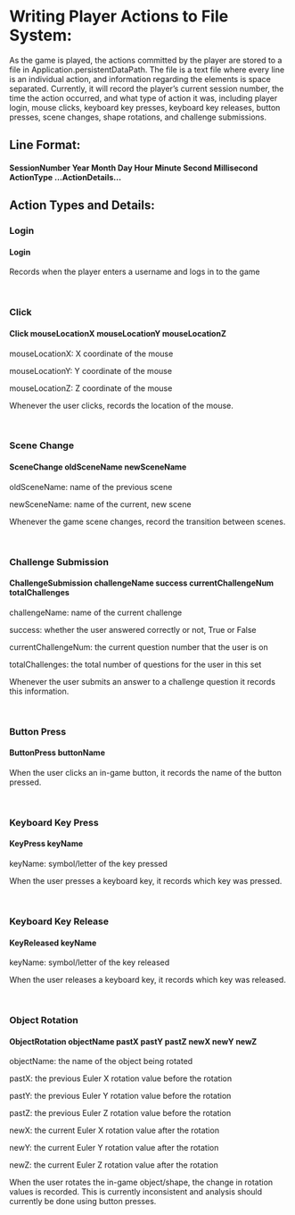 # Writing Player Actions to File System:
 
 As the game is played, the actions committed by the player are stored to a file in Application.persistentDataPath. The file is a text file where every line is an individual action, and information regarding the elements is space separated. Currently, it will record the player’s current session number, the time the action occurred, and what type of action it was, including player login, mouse clicks, keyboard key presses, keyboard key releases, button presses, scene changes, shape rotations, and challenge submissions.

## Line Format:

#### SessionNumber Year Month Day Hour Minute Second Millisecond ActionType …ActionDetails… 

## Action Types and Details:


### Login

#### Login

Records when the player enters a username and logs in to the game

&nbsp;

### Click

#### Click mouseLocationX mouseLocationY mouseLocationZ
   
mouseLocationX: X coordinate of the mouse 

mouseLocationY: Y coordinate of the mouse

mouseLocationZ: Z coordinate of the mouse

Whenever the user clicks, records the location of the mouse.

&nbsp;

### Scene Change

#### SceneChange oldSceneName newSceneName

oldSceneName: name of the previous scene 

newSceneName: name of the current, new scene

Whenever the game scene changes, record the transition between scenes.

&nbsp;

### Challenge Submission

#### ChallengeSubmission challengeName success currentChallengeNum totalChallenges

challengeName: name of the current challenge

success: whether the user answered correctly or not, True or False 

currentChallengeNum: the current question number that the user is on 

totalChallenges: the total number of questions for the user in this set

Whenever the user submits an answer to a challenge question it records this information. 

&nbsp;

### Button Press

#### ButtonPress buttonName

When the user clicks an in-game button, it records the name of the button pressed.

&nbsp;

### Keyboard Key Press

#### KeyPress keyName

keyName: symbol/letter of the key pressed

When the user presses a keyboard key, it records which key was pressed. 

&nbsp;

### Keyboard Key Release

#### KeyReleased keyName

keyName: symbol/letter of the key released

When the user releases a keyboard key, it records which key was released.

&nbsp;

### Object Rotation

#### ObjectRotation objectName pastX pastY pastZ newX newY newZ

objectName: the name of the object being rotated

pastX: the previous Euler X rotation value before the rotation 

pastY: the previous Euler Y rotation value before the rotation 

pastZ: the previous Euler Z rotation value before the rotation 

newX: the current Euler X rotation value after the rotation 

newY: the current Euler Y rotation value after the rotation 

newZ: the current Euler Z rotation value after the rotation

When the user rotates the in-game object/shape, the change in rotation values is recorded. This is currently inconsistent and analysis should currently be done using button presses.
